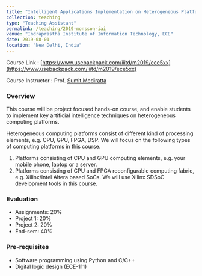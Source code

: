 ```yaml
---
title: "Intelligent Applications Implementation on Heterogeneous Platforms, (Monsoon Semester - 2019)"
collection: teaching
type: "Teaching Assistant"
permalink: /teaching/2019-monsson-iai
venue: "Indraprastha Institute of Information Technology, ECE"
date: 2019-08-01
location: "New Delhi, India"
---
```


Course Link : [https://www.usebackpack.com/iiitd/m2019/ece5xx](https://www.usebackpack.com/iiitd/m2019/ece5xx)

Course Instructor : Prof. [Sumit Mediratta](https://in.linkedin.com/in/sumit-mediratta-7b522639)

### Overview

This course will be project focused hands-on course, and enable students to implement key artificial intelligence techniques on heterogeneous computing platforms.

Heterogeneous computing platforms consist of different kind of processing elements, e.g. CPU, GPU, FPGA, DSP. We will focus on the following types of computing platforms in this course.
1. Platforms consisting of CPU and GPU computing elements, e.g. your mobile phone, laptop or a server. 
2. Platforms consisting of CPU and FPGA reconfigurable computing fabric, e.g. Xilinx/Intel Altera based SoCs. We will use Xilinx SDSoC development tools in this course.


### Evaluation

* Assignments: 20%
* Project 1: 20%
* Project 2: 20%
* End-sem: 40%

### Pre-requisites

* Software programming using Python and C/C++
* Digital logic design (ECE-111)